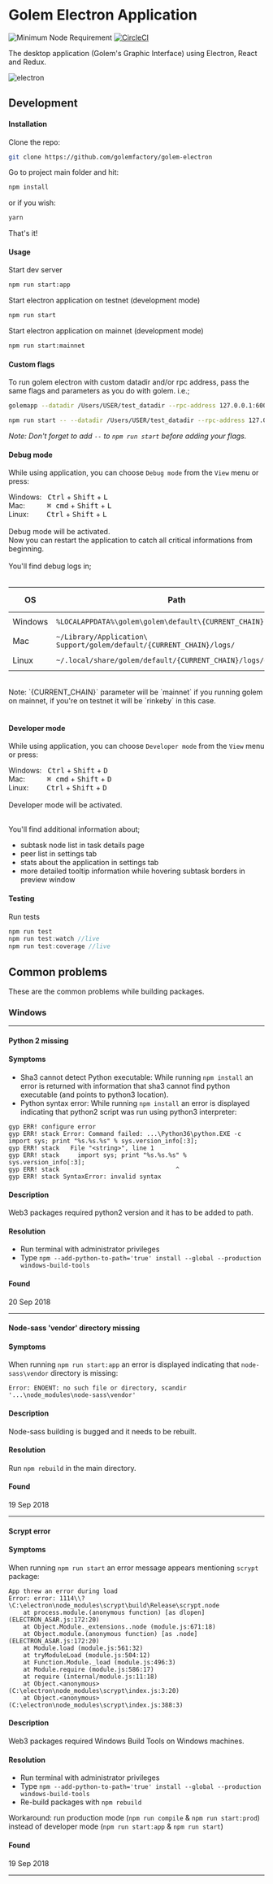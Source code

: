 # Golem Electron Application
![Minimum Node Requirement](https://img.shields.io/badge/node-%3E%3D6.14.0-brightgreen.svg)
[![CircleCI](https://circleci.com/gh/golemfactory/golem-electron.svg?style=shield)](https://circleci.com/gh/golemfactory/golem-electron)

The desktop application (Golem's Graphic Interface) using Electron, React and Redux.
</p>

![electron](/img/electron.jpg)

## Development
#### Installation

Clone the repo:
```bash
git clone https://github.com/golemfactory/golem-electron
```

Go to project main folder and hit:
```bash
npm install
```
or if you wish:
```bash
yarn 
```
That's it!


#### Usage
Start dev server
```bash
npm run start:app
```

Start electron application on testnet (development mode)
```bash
npm run start
```

Start electron application on mainnet (development mode)
```bash
npm run start:mainnet
```

#### Custom flags 

To run golem electron with custom datadir and/or rpc address, pass the same flags and parameters as you do with golem.  i.e.;

```bash
golemapp --datadir /Users/USER/test_datadir --rpc-address 127.0.0.1:60003
```
```bash
npm run start -- --datadir /Users/USER/test_datadir --rpc-address 127.0.0.1:60003
```

*Note: Don't forget to add `--` to `npm run start` before adding your flags.*


#### Debug mode
While using application, you can choose `Debug mode` from the `View` menu or press:

Windows: &nbsp;
<kbd>Ctrl</kbd> + <kbd>Shift</kbd> + <kbd>L</kbd>
<br/>
Mac: &nbsp;&nbsp;&nbsp;&nbsp;&nbsp;&nbsp;&nbsp;&nbsp;&nbsp;
<kbd>⌘ cmd</kbd> + <kbd>Shift</kbd> + <kbd>L</kbd>
<br/>
Linux: &nbsp;&nbsp;&nbsp;&nbsp;&nbsp;&nbsp;&nbsp;
<kbd>Ctrl</kbd> + <kbd>Shift</kbd> + <kbd>L</kbd>
<br/>
<br/>
Debug mode will be activated. 
<br/>
Now you can restart the application to catch all critical informations from beginning.
<br/>
<br/>
You'll find debug logs in;
<br/>
<br/>

|OS|Path|General Log|Error Log|
|---|---|---|---|
|Windows|`%LOCALAPPDATA%\golem\golem\default\{CURRENT_CHAIN}\logs\`|`gui.log`|`gui-error.log`|
|Mac|`~/Library/Application\ Support/golem/default/{CURRENT_CHAIN}/logs/`|`gui.log`|`gui-error.log`|
|Linux|`~/.local/share/golem/default/{CURRENT_CHAIN}/logs/gui.log/`|`gui.log`|`gui-error.log`|

<br/>
Note: `{CURRENT_CHAIN}` parameter will be `mainnet` if you running golem on mainnet, if you're on testnet it will be `rinkeby` in this case.
<br/><br/>

#### Developer mode
While using application, you can choose `Developer mode` from the `View` menu or press:

Windows: &nbsp;
<kbd>Ctrl</kbd> + <kbd>Shift</kbd> + <kbd>D</kbd>
<br/>
Mac: &nbsp;&nbsp;&nbsp;&nbsp;&nbsp;&nbsp;&nbsp;&nbsp;&nbsp;
<kbd>⌘ cmd</kbd> + <kbd>Shift</kbd> + <kbd>D</kbd>
<br/>
Linux: &nbsp;&nbsp;&nbsp;&nbsp;&nbsp;&nbsp;&nbsp;
<kbd>Ctrl</kbd> + <kbd>Shift</kbd> + <kbd>D</kbd>
<br/>
<br/>
Developer mode will be activated. 
<br/>
<br/>

You'll find additional information about;
- subtask node list in task details page
- peer list in settings tab
- stats about the application in settings tab
- more detailed tooltip information while hovering subtask borders in preview window 


#### Testing
Run tests
```js
npm run test
npm run test:watch //live
npm run test:coverage //live
```

## Common problems

These are the common problems while building packages. 

### Windows

---
#### Python 2 missing

#### Symptoms
* Sha3 cannot detect Python executable: While running `npm install` an error is returned with information that sha3 cannot find python executable (and points to python3 location).
* Python syntax error: While running `npm install` an error is displayed indicating that python2 script was run using python3 interpreter:
```
gyp ERR! configure error
gyp ERR! stack Error: Command failed: ...\Python36\python.EXE -c import sys; print "%s.%s.%s" % sys.version_info[:3];
gyp ERR! stack   File "<string>", line 1
gyp ERR! stack     import sys; print "%s.%s.%s" % sys.version_info[:3];
gyp ERR! stack                                ^
gyp ERR! stack SyntaxError: invalid syntax
```

#### Description
Web3 packages required python2 version and it has to be added to path.

#### Resolution
- Run terminal with administrator privileges
- Type `npm --add-python-to-path='true' install --global --production windows-build-tools`

#### Found
20 Sep 2018 

---

#### Node-sass 'vendor' directory missing

#### Symptoms
When running `npm run start:app` an error is displayed indicating that `node-sass\vendor` directory is missing:
```
Error: ENOENT: no such file or directory, scandir '...\node_modules\node-sass\vendor'
```

#### Description
Node-sass building is bugged and it needs to be rebuilt.

#### Resolution
Run `npm rebuild` in the main directory.

#### Found
19 Sep 2018

---

#### Scrypt error

#### Symptoms
When running `npm run start` an error message appears mentioning `scrypt` package:
```
App threw an error during load
Error: error: 1114\\?\C:\electron\node_modules\scrypt\build\Release\scrypt.node
    at process.module.(anonymous function) [as dlopen] (ELECTRON_ASAR.js:172:20)
    at Object.Module._extensions..node (module.js:671:18)
    at Object.module.(anonymous function) [as .node] (ELECTRON_ASAR.js:172:20)
    at Module.load (module.js:561:32)
    at tryModuleLoad (module.js:504:12)
    at Function.Module._load (module.js:496:3)
    at Module.require (module.js:586:17)
    at require (internal/module.js:11:18)
    at Object.<anonymous> (C:\electron\node_modules\scrypt\index.js:3:20)
    at Object.<anonymous> (C:\electron\node_modules\scrypt\index.js:388:3)
```

#### Description
Web3 packages required Windows Build Tools on Windows machines.

#### Resolution
- Run terminal with administrator privileges
- Type `npm --add-python-to-path='true' install --global --production windows-build-tools`
- Re-build packages with `npm rebuild`

Workaround: run production mode (`npm run compile` & `npm run start:prod`) instead of developer mode (`npm run start:app` & `npm run start`)

#### Found
19 Sep 2018

---

